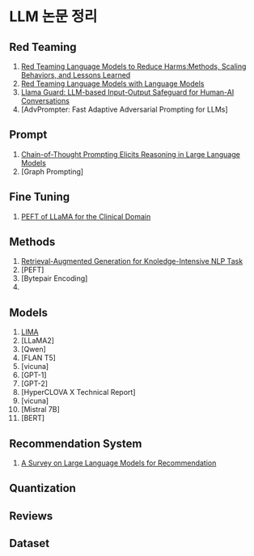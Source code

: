 # LLM 논문 정리

## Red Teaming

1. [Red Teaming Language Models to Reduce Harms:Methods, Scaling Behaviors, and Lessons Learned](papers/Red_Teaming_Language_Models_to_Reduce_Harms/contents.md)
2. [Red Teaming Language Models with Language Models](papers/Red_Teaming_Language_Models_with_Language_Models/contents.md)
3. [Llama Guard: LLM-based Input-Output Safeguard for Human-AI Conversations](papers/Llama%20Guard/contents.md)
4. [AdvPrompter: Fast Adaptive Adversarial Prompting for LLMs]

## Prompt

1. [Chain-of-Thought Prompting Elicits Reasoning in Large Language Models](papers/CoT.md)
2. [Graph Prompting]

## Fine Tuning
1. [PEFT of LLaMA for the Clinical Domain](papers/PEFT%20of%20LLaMA%20for%20the%20Clinical%20Domain/contents.md)

## Methods
1. [Retrieval-Augmented Generation for Knoledge-Intensive NLP Task](./papers/Retrieval-Augmented%20Generation%20for%20Knowledge-Intensive%20NLP%20Tasks/contents.md)
2. [PEFT]
3. [Bytepair Encoding]
4. 

## Models

1. [LIMA](papers/LIMA/contents.md)
2. [LLaMA2]
3. [Qwen]
4. [FLAN T5]
6. [vicuna]
7. [GPT-1]
8. [GPT-2]
9. [HyperCLOVA X Technical Report]
10. [vicuna]
11. [Mistral 7B]
12. [BERT]

## Recommendation System

1. [A Survey on Large Language Models for Recommendation](papers/A_Survey_on_LLMs_for_Recommendation.md)

## Quantization

## Reviews

## Dataset